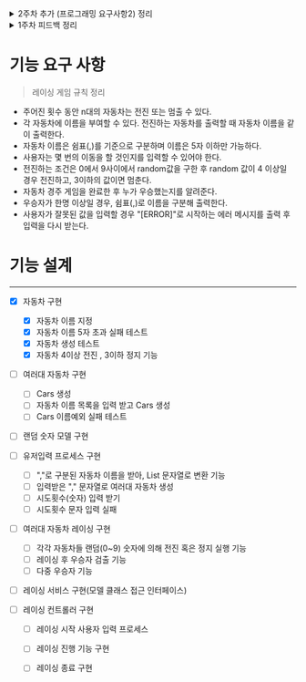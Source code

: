 <details>
<summary> 2주차 추가 (프로그래밍 요구사항2) 정리 </summary>

### 2주차 추가 (프로그래밍 요구사항2)

- 일급 콜렉션을 활용해 구현한다.
- 모든 원시값과 문자열을 포장한다.

### 원시값 포장 이란

- 원시 유형의 값(변수명)을 이용해 의미를 나타내지 않고, 의미있는 객체로 포장한다는 개념

### 일급 콜렉션 이란

- 콜렉션을 포함한 클래스는 반드시 다른 멤버 변수가 없어야 한다.
- 각 콜렉션은 그 자체로 포장돼 있으므로 이제 콜렉션과 관련된 동작은 근거지가 마련된셈이다.
- 필터가 이 새 클래스의 일부가 됨을 알 수 있다.
- 필터는 또한 스스로 함수 객체가 될 수 있다.
- 또한 새 클래스는 두 그룹을 같이 묶는다든가 그룹의 각 원소에 규칙을 적용하는 등의 동작을 처리할 수 있다.
- 이는 인스턴스 변수에 대한 규칙의 확실한 확장이지만 그 자체를 위해서도 중요하다.
- 많은 동작이 있지만 후임 프로그래머나 유지보수 담당자에 의미적 의도나 단초는 거의 없다. - 소트웍스 앤솔로지

</details>

<details>
<summary> 1주차 피드백 정리 </summary>

> 1주차 피드백 지키도록 노력하기  
> 커밋전 항상 아래 내용을 상기 시키며 커밋하도록 노력한다.

1. 프로그램 요구사항 미반영 검토하기 -> 모든 사항을 지킬 수 있도록 꼼꼼하게 프로그래밍하자!
2. RuntimeException 보다는 Exception 을 구체화 시켜 예외상황을 명확하게 정의하자.
3. 이름을 통해 의도를 드러내라. (불용어(Info, Data, a, an, the)를 추가하는 방식은 적절하지 못하다.)
4. 축약하지 마라. (의미를 들어낼 수 있다면 이름은 길어져도 괜찮다)
5. 개발 도구의 code format 기능을 활용
6. space(공백)도 convention 이다.
7. 불필요하게 공백 라인을 만들지 않는다.
8. 구현 순서도 convention 이다.
9. 반복하지 마라.
10. 들여쓰기에 space 와 tab 을 혼용하지 않는다.
11. 의미없는 주석을 달지 않는다. (주석보다는 의미있는 이름을 작성하도록 노력하자!)
12. 값을 하드코딩 하지 마라.(java 상수 개념)
    -> 상수이름은 대문자로 정의한다.
13. git commit 메시지를 의미있게 작성
14. 기능 목록 업데이트 (한번에 완벽하게 작성 보다는, 계속 된 업데이트를 통해 살아있는 문서를 만들도록 노력한다.)
15. 기능 목록 구현을 재검토한다. (너무 상새하게 작성하지 않는다. 기능 정리 정도까지. 예외상황도 기능목록에 정리한다.)
16. READEME.md를 상세히 작성. (READEME 를 통해 어떤 프로젝트이며, 어떤 기능을 담고 있는지 기술한다.)

</details>

# 기능 요구 사항

> 레이싱 게임 규칙 정리

- 주어진 횟수 동안 n대의 자동차는 전진 또는 멈출 수 있다.
- 각 자동차에 이름을 부여할 수 있다. 전진하는 자동차를 출력할 때 자동차 이름을 같이 출력한다.
- 자동차 이름은 쉼표(,)를 기준으로 구분하며 이름은 5자 이하만 가능하다.
- 사용자는 몇 번의 이동을 할 것인지를 입력할 수 있어야 한다.
- 전진하는 조건은 0에서 9사이에서 random값을 구한 후 random 값이 4 이상일 경우 전진하고, 3이하의 값이면 멈춘다.
- 자동차 경주 게임을 완료한 후 누가 우승했는지를 알려준다.
- 우승자가 한명 이상일 경우, 쉼표(,)로 이름을 구분해 출력한다.
- 사용자가 잘못된 값을 입력할 경우 "[ERROR]"로 시작하는 에러 메시지를 출력 후 입력을 다시 받는다.

# 기능 설계

--- 

- [X] 자동차 구현
    - [X] 자동차 이름 지정
    - [X] 자동차 이름 5자 초과 실패 테스트
    - [X] 자동차 생성 테스트
    - [X] 자동차 4이상 전진 , 3이하 정지 기능

- [ ] 여러대 자동차 구현
    - [ ] Cars 생성
    - [ ] 자동차 이름 목록을 입력 받고 Cars 생성
    - [ ] Cars 이름예외 실패 테스트

- [ ] 랜덤 숫자 모델 구현

- [ ] 유저입력 프로세스 구현
    - [ ] ","로 구분된 자동차 이름을 받아, List 문자열로 변환 기능
    - [ ] 입력받은 "," 문자열로 여러대 자동차 생성
    - [ ] 시도횟수(숫자) 입력 받기
    - [ ] 시도횟수 문자 입력 실패

- [ ] 여러대 자동차 레이싱 구현
    - [ ] 각각 자동차들 랜덤(0~9) 숫자에 의해 전진 혹은 정지 실행 기능
    - [ ] 레이싱 후 우승자 검출 기능
    - [ ] 다중 우승자 기능

- [ ] 레이싱 서비스 구현(모델 클래스 접근 인터페이스)

- [ ] 레이싱 컨트롤러 구현
    - [ ] 레이싱 시작 사용자 입력 프로세스
    - [ ] 레이싱 진행 기능 구현
    - [ ] 레이싱 종료 구현

